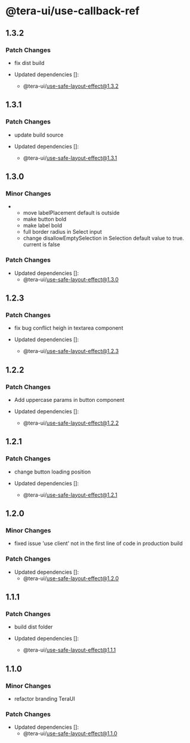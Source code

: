 # @tera-ui/use-callback-ref

## 1.3.2

### Patch Changes

- fix dist build

- Updated dependencies []:
  - @tera-ui/use-safe-layout-effect@1.3.2

## 1.3.1

### Patch Changes

- update build source

- Updated dependencies []:
  - @tera-ui/use-safe-layout-effect@1.3.1

## 1.3.0

### Minor Changes

- - move labelPlacement default is outside
  - make button bold
  - make label bold
  - full border radius in Select input
  - change disallowEmptySelection in Selection default value to true. current is false

### Patch Changes

- Updated dependencies []:
  - @tera-ui/use-safe-layout-effect@1.3.0

## 1.2.3

### Patch Changes

- fix bug conflict heigh in textarea component

- Updated dependencies []:
  - @tera-ui/use-safe-layout-effect@1.2.3

## 1.2.2

### Patch Changes

- Add uppercase params in button component

- Updated dependencies []:
  - @tera-ui/use-safe-layout-effect@1.2.2

## 1.2.1

### Patch Changes

- change button loading position

- Updated dependencies []:
  - @tera-ui/use-safe-layout-effect@1.2.1

## 1.2.0

### Minor Changes

- fixed issue 'use client' not in the first line of code in production build

### Patch Changes

- Updated dependencies []:
  - @tera-ui/use-safe-layout-effect@1.2.0

## 1.1.1

### Patch Changes

- build dist folder

- Updated dependencies []:
  - @tera-ui/use-safe-layout-effect@1.1.1

## 1.1.0

### Minor Changes

- refactor branding TeraUI

### Patch Changes

- Updated dependencies []:
  - @tera-ui/use-safe-layout-effect@1.1.0
